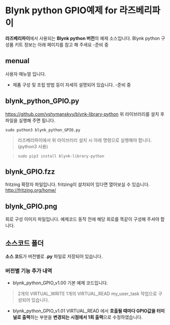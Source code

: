 
# Blynk python GPIO예제 for 라즈베리파이

**라즈베리파이**에서 사용되는 **Blynk python 버전**의 예제 소스입니다.
Blynk python 구성품 키트 정보는 아래 페이지를 참고 해 주세요
-준비 중


## menual

사용자  매뉴얼 입니다.

- 제품 구성 및 조립 방법 등이 자세히 설명되어 있습니다.
-준비 중


## blynk_python_GPIO.py

https://github.com/vshymanskyy/blynk-library-python
위 라이브러리를 설치 후 파일을 실행해 주면 됩니다.

``sudo puthon3 blynk_python_GPIO.py``

>라즈베리파이에서 위 라이브러리 설치 시 아래 명령으로 실행해야 합니다.
>(python3 사용)

>``sudo pip3 install blynk-library-python``



## blynk_GPIO.fzz
fritzing 확장자 파일입니다.
fritzing이 설치되어 있다면 열어보실 수 있습니다.
http://fritzing.org/home/


## blynk_GPIO.png
회로 구성 이미지 파일입니다.
예제코드 동작 전에 해당 회로를 똑같이 구성해 주셔야 합니다.


## 소스코드 폴더

**소스 코드**가 버전별로  **.py** 파일로 저장되어 있습니다.


### 버전별 기능 추가 내역

- blynk_python_GPIO_v1.00
기본 예제 코드입니다.
> 2개의 VIRTUAL_WRITE 
> 1개의 VIRTUAL_READ
> my_user_task 작업으로 구성되어 있습니다.
 
- blynk_python_GPIO_v1.01
VIRTUAL_READ 에서 **호출될 때마다 GPIO값을 터미널로 출력**하는 부분을 **변경되는 시점에서 1회 출력**으로 수정하였습니다.


